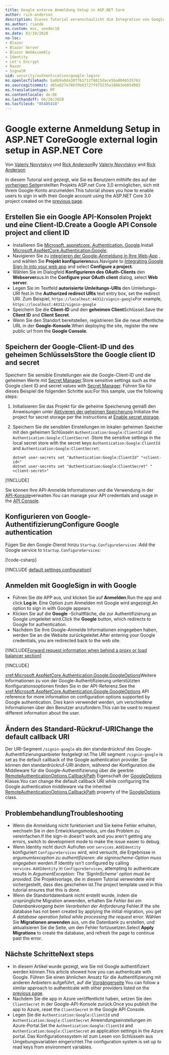 ```yaml
---
title: Google externe Anmeldung Setup in ASP.NET Core
author: rick-anderson
description: Dieses Tutorial veranschaulicht die Integration von Google-Konto der Benutzerauthentifizierung in eine vorhandene ASP.NET Core-app.
ms.author: riande
ms.custom: mvc, seodec18
ms.date: 03/19/2020
no-loc:
- Blazor
- Blazor Server
- Blazor WebAssembly
- Identity
- Let's Encrypt
- Razor
- SignalR
uid: security/authentication/google-logins
ms.openlocfilehash: ba0b9a0da30f761f12f6015dace5ba8046535761
ms.sourcegitcommit: d65a027e78bf0b83727f975235a18863e685d902
ms.translationtype: MT
ms.contentlocale: de-DE
ms.lasthandoff: 06/26/2020
ms.locfileid: "85405418"
---
```

# <a name="google-external-login-setup-in-aspnet-core"></a><span data-ttu-id="eef8b-103">Google externe Anmeldung Setup in ASP.NET Core</span><span class="sxs-lookup"><span data-stu-id="eef8b-103">Google external login setup in ASP.NET Core</span></span>

<span data-ttu-id="eef8b-104">Von [Valeriy Novytskyy](https://github.com/01binary) und [Rick Anderson](https://twitter.com/RickAndMSFT)</span><span class="sxs-lookup"><span data-stu-id="eef8b-104">By [Valeriy Novytskyy](https://github.com/01binary) and [Rick Anderson](https://twitter.com/RickAndMSFT)</span></span>

<span data-ttu-id="eef8b-105">In diesem Tutorial wird gezeigt, wie Sie es Benutzern mithilfe des auf der [vorherigen Seite](xref:security/authentication/social/index)erstellten Projekts ASP.net Core 3,0 ermöglichen, sich mit Ihrem Google-Konto anzumelden.</span><span class="sxs-lookup"><span data-stu-id="eef8b-105">This tutorial shows you how to enable users to sign in with their Google account using the ASP.NET Core 3.0 project created on the [previous page](xref:security/authentication/social/index).</span></span>

## <a name="create-a-google-api-console-project-and-client-id"></a><span data-ttu-id="eef8b-106">Erstellen Sie ein Google API-Konsolen Projekt und eine Client-ID.</span><span class="sxs-lookup"><span data-stu-id="eef8b-106">Create a Google API Console project and client ID</span></span>

* <span data-ttu-id="eef8b-107">Installieren Sie [Microsoft. aspnetcore. Authentication. Google](https://www.nuget.org/packages/Microsoft.AspNetCore.Authentication.Google).</span><span class="sxs-lookup"><span data-stu-id="eef8b-107">Install [Microsoft.AspNetCore.Authentication.Google](https://www.nuget.org/packages/Microsoft.AspNetCore.Authentication.Google).</span></span>
* <span data-ttu-id="eef8b-108">Navigieren Sie zu [integrieren der Google-Anmeldung in Ihre Web-App](https://developers.google.com/identity/sign-in/web/sign-in) , und wählen Sie **Projekt konfigurieren**aus.</span><span class="sxs-lookup"><span data-stu-id="eef8b-108">Navigate to [Integrating Google Sign-In into your web app](https://developers.google.com/identity/sign-in/web/sign-in) and select **Configure a project**.</span></span>
* <span data-ttu-id="eef8b-109">Wählen Sie im Dialogfeld **Konfigurieren des OAuth-Clients** den **Webserver**aus.</span><span class="sxs-lookup"><span data-stu-id="eef8b-109">In the **Configure your OAuth client** dialog, select **Web server**.</span></span>
* <span data-ttu-id="eef8b-110">Legen Sie im Textfeld **autorisierte Umleitungs-URIs** den Umleitungs-URI fest.</span><span class="sxs-lookup"><span data-stu-id="eef8b-110">In the **Authorized redirect URIs** text entry box, set the redirect URI.</span></span> <span data-ttu-id="eef8b-111">Zum Beispiel, `https://localhost:44312/signin-google`</span><span class="sxs-lookup"><span data-stu-id="eef8b-111">For example, `https://localhost:44312/signin-google`</span></span>
* <span data-ttu-id="eef8b-112">Speichern Sie die **Client-ID** und den **geheimen Client**Schlüssel.</span><span class="sxs-lookup"><span data-stu-id="eef8b-112">Save the **Client ID** and **Client Secret**.</span></span>
* <span data-ttu-id="eef8b-113">Wenn Sie den Standort bereitstellen, registrieren Sie die neue öffentliche URL in der **Google-Konsole**.</span><span class="sxs-lookup"><span data-stu-id="eef8b-113">When deploying the site, register the new public url from the **Google Console**.</span></span>

## <a name="store-the-google-client-id-and-secret"></a><span data-ttu-id="eef8b-114">Speichern der Google-Client-ID und des geheimen Schlüssels</span><span class="sxs-lookup"><span data-stu-id="eef8b-114">Store the Google client ID and secret</span></span>

<span data-ttu-id="eef8b-115">Speichern Sie sensible Einstellungen wie die Google-Client-ID und die geheimen Werte mit [Secret Manager](xref:security/app-secrets).</span><span class="sxs-lookup"><span data-stu-id="eef8b-115">Store sensitive settings such as the Google client ID and secret values with [Secret Manager](xref:security/app-secrets).</span></span> <span data-ttu-id="eef8b-116">Führen Sie für dieses Beispiel die folgenden Schritte aus:</span><span class="sxs-lookup"><span data-stu-id="eef8b-116">For this sample, use the following steps:</span></span>

1. <span data-ttu-id="eef8b-117">Initialisieren Sie das Projekt für die geheime Speicherung gemäß den Anweisungen unter [Aktivieren der geheimen Speicherung](xref:security/app-secrets#enable-secret-storage).</span><span class="sxs-lookup"><span data-stu-id="eef8b-117">Initialize the project for secret storage per the instructions at [Enable secret storage](xref:security/app-secrets#enable-secret-storage).</span></span>
1. <span data-ttu-id="eef8b-118">Speichern Sie die sensiblen Einstellungen im lokalen geheimen Speicher mit den geheimen Schlüsseln `Authentication:Google:ClientId` und `Authentication:Google:ClientSecret` :</span><span class="sxs-lookup"><span data-stu-id="eef8b-118">Store the sensitive settings in the local secret store with the secret keys `Authentication:Google:ClientId` and `Authentication:Google:ClientSecret`:</span></span>

    ```dotnetcli
    dotnet user-secrets set "Authentication:Google:ClientId" "<client-id>"
    dotnet user-secrets set "Authentication:Google:ClientSecret" "<client-secret>"
    ```

[!INCLUDE[](~/includes/environmentVarableColon.md)]

<span data-ttu-id="eef8b-119">Sie können Ihre API-Anmelde Informationen und die Verwendung in der [API-Konsole](https://console.developers.google.com/apis/dashboard)verwalten.</span><span class="sxs-lookup"><span data-stu-id="eef8b-119">You can manage your API credentials and usage in the [API Console](https://console.developers.google.com/apis/dashboard).</span></span>

## <a name="configure-google-authentication"></a><span data-ttu-id="eef8b-120">Konfigurieren von Google-Authentifizierung</span><span class="sxs-lookup"><span data-stu-id="eef8b-120">Configure Google authentication</span></span>

<span data-ttu-id="eef8b-121">Fügen Sie den Google-Dienst hinzu `Startup.ConfigureServices` :</span><span class="sxs-lookup"><span data-stu-id="eef8b-121">Add the Google service to `Startup.ConfigureServices`:</span></span>

[!code-csharp[](~/security/authentication/social/social-code/3.x/StartupGoogle3x.cs?highlight=11-19)]

[!INCLUDE [default settings configuration](includes/default-settings2-2.md)]

## <a name="sign-in-with-google"></a><span data-ttu-id="eef8b-122">Anmelden mit Google</span><span class="sxs-lookup"><span data-stu-id="eef8b-122">Sign in with Google</span></span>

* <span data-ttu-id="eef8b-123">Führen Sie die APP aus, und klicken Sie auf **Anmelden**.</span><span class="sxs-lookup"><span data-stu-id="eef8b-123">Run the app and click **Log in**.</span></span> <span data-ttu-id="eef8b-124">Eine Option zum Anmelden mit Google wird angezeigt.</span><span class="sxs-lookup"><span data-stu-id="eef8b-124">An option to sign in with Google appears.</span></span>
* <span data-ttu-id="eef8b-125">Klicken Sie auf die **Google** -Schaltfläche, die zur Authentifizierung an Google umgeleitet wird.</span><span class="sxs-lookup"><span data-stu-id="eef8b-125">Click the **Google** button, which redirects to Google for authentication.</span></span>
* <span data-ttu-id="eef8b-126">Nachdem Sie Ihre Google-Anmelde Informationen eingegeben haben, werden Sie an die Website zurückgeleitet.</span><span class="sxs-lookup"><span data-stu-id="eef8b-126">After entering your Google credentials, you are redirected back to the web site.</span></span>

[!INCLUDE[Forward request information when behind a proxy or load balancer section](includes/forwarded-headers-middleware.md)]

[!INCLUDE[](includes/chain-auth-providers.md)]

<span data-ttu-id="eef8b-127"><xref:Microsoft.AspNetCore.Authentication.Google.GoogleOptions>Weitere Informationen zu von der Google-Authentifizierung unterstützten Konfigurationsoptionen finden Sie in der API-Referenz.</span><span class="sxs-lookup"><span data-stu-id="eef8b-127">See the <xref:Microsoft.AspNetCore.Authentication.Google.GoogleOptions> API reference for more information on configuration options supported by Google authentication.</span></span> <span data-ttu-id="eef8b-128">Dies kann verwendet werden, um verschiedene Informationen über den Benutzer anzufordern.</span><span class="sxs-lookup"><span data-stu-id="eef8b-128">This can be used to request different information about the user.</span></span>

## <a name="change-the-default-callback-uri"></a><span data-ttu-id="eef8b-129">Ändern des Standard-Rückruf-URI</span><span class="sxs-lookup"><span data-stu-id="eef8b-129">Change the default callback URI</span></span>

<span data-ttu-id="eef8b-130">Der URI-Segment `/signin-google` als den standardrückruf des Google-Authentifizierungsanbieter festgelegt ist.</span><span class="sxs-lookup"><span data-stu-id="eef8b-130">The URI segment `/signin-google` is set as the default callback of the Google authentication provider.</span></span> <span data-ttu-id="eef8b-131">Sie können den standardrückruf-URI ändern, während der Konfiguration die Middleware für die Google-Authentifizierung über die geerbte [RemoteAuthenticationOptions.CallbackPath](/dotnet/api/microsoft.aspnetcore.authentication.remoteauthenticationoptions.callbackpath) Eigenschaft der [GoogleOptions](/dotnet/api/microsoft.aspnetcore.authentication.google.googleoptions) Klasse.</span><span class="sxs-lookup"><span data-stu-id="eef8b-131">You can change the default callback URI while configuring the Google authentication middleware via the inherited [RemoteAuthenticationOptions.CallbackPath](/dotnet/api/microsoft.aspnetcore.authentication.remoteauthenticationoptions.callbackpath) property of the [GoogleOptions](/dotnet/api/microsoft.aspnetcore.authentication.google.googleoptions) class.</span></span>

## <a name="troubleshooting"></a><span data-ttu-id="eef8b-132">Problembehandlung</span><span class="sxs-lookup"><span data-stu-id="eef8b-132">Troubleshooting</span></span>

* <span data-ttu-id="eef8b-133">Wenn die Anmeldung nicht funktioniert und Sie keine Fehler erhalten, wechseln Sie in den Entwicklungsmodus, um das Problem zu vereinfachen.</span><span class="sxs-lookup"><span data-stu-id="eef8b-133">If the sign-in doesn't work and you aren't getting any errors, switch to development mode to make the issue easier to debug.</span></span>
* <span data-ttu-id="eef8b-134">Wenn Identity nicht durch Aufrufen von `services.AddIdentity` konfiguriert `ConfigureServices` wird, wird versucht, die Ergebnisse in *argumumtexception zu authentifizieren: die signinscheme-Option muss angegeben werden*.</span><span class="sxs-lookup"><span data-stu-id="eef8b-134">If Identity isn't configured by calling `services.AddIdentity` in `ConfigureServices`, attempting to authenticate results in *ArgumentException: The 'SignInScheme' option must be provided*.</span></span> <span data-ttu-id="eef8b-135">Die Projektvorlage, die in diesem Tutorial verwendete wird sichergestellt, dass dies geschehen ist.</span><span class="sxs-lookup"><span data-stu-id="eef8b-135">The project template used in this tutorial ensures that this is done.</span></span>
* <span data-ttu-id="eef8b-136">Wenn die Standortdatenbank nicht erstellt wurde, indem die ursprüngliche Migration anwenden, erhalten Sie *Fehler bei ein Datenbankvorgang beim Verarbeiten der Anforderung* Fehler.</span><span class="sxs-lookup"><span data-stu-id="eef8b-136">If the site database has not been created by applying the initial migration, you get *A database operation failed while processing the request* error.</span></span> <span data-ttu-id="eef8b-137">Wählen Sie **Migrationen anwenden** aus, um die Datenbank zu erstellen, und aktualisieren Sie die Seite, um den Fehler fortzusetzen.</span><span class="sxs-lookup"><span data-stu-id="eef8b-137">Select **Apply Migrations** to create the database, and refresh the page to continue past the error.</span></span>

## <a name="next-steps"></a><span data-ttu-id="eef8b-138">Nächste Schritte</span><span class="sxs-lookup"><span data-stu-id="eef8b-138">Next steps</span></span>

* <span data-ttu-id="eef8b-139">In diesem Artikel wurde gezeigt, wie Sie mit Google authentifiziert werden können.</span><span class="sxs-lookup"><span data-stu-id="eef8b-139">This article showed how you can authenticate with Google.</span></span> <span data-ttu-id="eef8b-140">Führen Sie einen ähnlichen Ansatz für die Authentifizierung mit anderen Anbietern aufgeführt, auf die [Vorgängerseite](xref:security/authentication/social/index).</span><span class="sxs-lookup"><span data-stu-id="eef8b-140">You can follow a similar approach to authenticate with other providers listed on the [previous page](xref:security/authentication/social/index).</span></span>
* <span data-ttu-id="eef8b-141">Nachdem Sie die app in Azure veröffentlicht haben, setzen Sie den `ClientSecret` in der Google-API-Konsole zurück.</span><span class="sxs-lookup"><span data-stu-id="eef8b-141">Once you publish the app to Azure, reset the `ClientSecret` in the Google API Console.</span></span>
* <span data-ttu-id="eef8b-142">Legen Sie die `Authentication:Google:ClientId` und `Authentication:Google:ClientSecret` Anwendungseinstellungen im Azure-Portal.</span><span class="sxs-lookup"><span data-stu-id="eef8b-142">Set the `Authentication:Google:ClientId` and `Authentication:Google:ClientSecret` as application settings in the Azure portal.</span></span> <span data-ttu-id="eef8b-143">Das Konfigurationssystem ist zum Lesen von Schlüsseln aus Umgebungsvariablen eingerichtet.</span><span class="sxs-lookup"><span data-stu-id="eef8b-143">The configuration system is set up to read keys from environment variables.</span></span>
